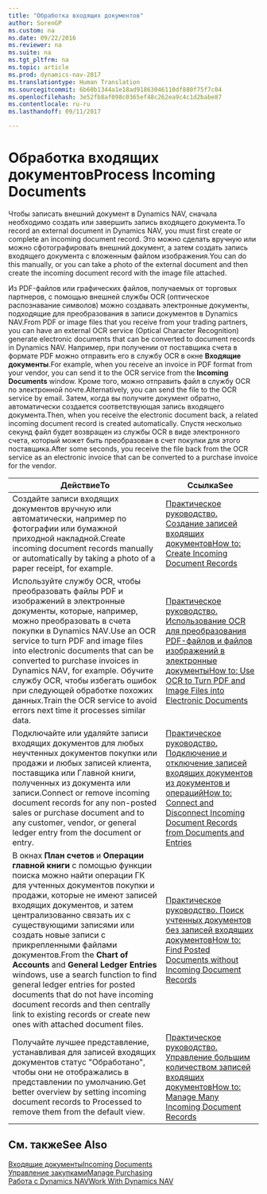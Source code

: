 ```yaml
---
title: "Обработка входящих документов"
author: SorenGP
ms.custom: na
ms.date: 09/22/2016
ms.reviewer: na
ms.suite: na
ms.tgt_pltfrm: na
ms.topic: article
ms.prod: dynamics-nav-2017
ms.translationtype: Human Translation
ms.sourcegitcommit: 6b60b1344a1e18ad91863046110df880f75f7c04
ms.openlocfilehash: 3e52fb8af098c0365ef48c262ea9c4c1d2babe87
ms.contentlocale: ru-ru
ms.lasthandoff: 09/11/2017

---
```


# <a name="process-incoming-documents"></a><span data-ttu-id="6a38e-102">Обработка входящих документов</span><span class="sxs-lookup"><span data-stu-id="6a38e-102">Process Incoming Documents</span></span>

<span data-ttu-id="6a38e-103">Чтобы записать внешний документ в Dynamics NAV, сначала необходимо создать или завершить запись входящего документа.</span><span class="sxs-lookup"><span data-stu-id="6a38e-103">To record an external document in Dynamics NAV, you must first create or complete an incoming document record.</span></span> <span data-ttu-id="6a38e-104">Это можно сделать вручную или можно сфотографировать внешний документ, а затем создать запись входящего документа с вложенным файлом изображения.</span><span class="sxs-lookup"><span data-stu-id="6a38e-104">You can do this manually, or you can take a photo of the external document and then create the incoming document record with the image file attached.</span></span>

<span data-ttu-id="6a38e-105">Из PDF-файлов или графических файлов, получаемых от торговых партнеров, с помощью внешней службы OCR (оптическое распознавание символов) можно создавать электронные документы, подходящие для преобразования в записи документов в Dynamics NAV.</span><span class="sxs-lookup"><span data-stu-id="6a38e-105">From PDF or image files that you receive from your trading partners, you can have an external OCR service (Optical Character Recognition) generate electronic documents that can be converted to document records in Dynamics NAV.</span></span> <span data-ttu-id="6a38e-106">Например, при получении от поставщика счета в формате PDF можно отправить его в службу OCR в окне **Входящие документы**.</span><span class="sxs-lookup"><span data-stu-id="6a38e-106">For example, when you receive an invoice in PDF format from your vendor, you can send it to the OCR service from the **Incoming Documents** window.</span></span> <span data-ttu-id="6a38e-107">Кроме того, можно отправить файл в службу OCR по электронной почте.</span><span class="sxs-lookup"><span data-stu-id="6a38e-107">Alternatively, you can send the file to the OCR service by email.</span></span> <span data-ttu-id="6a38e-108">Затем, когда вы получите документ обратно, автоматически создается соответствующая запись входящего документа.</span><span class="sxs-lookup"><span data-stu-id="6a38e-108">Then, when you receive the electronic document back, a related incoming document record is created automatically.</span></span> <span data-ttu-id="6a38e-109">Спустя несколько секунд файл будет возвращен из службы OCR в виде электронного счета, который может быть преобразован в счет покупки для этого поставщика.</span><span class="sxs-lookup"><span data-stu-id="6a38e-109">After some seconds, you receive the file back from the OCR service as an electronic invoice that can be converted to a purchase invoice for the vendor.</span></span>

|<span data-ttu-id="6a38e-110">Действие</span><span class="sxs-lookup"><span data-stu-id="6a38e-110">To</span></span>     |<span data-ttu-id="6a38e-111">Ссылка</span><span class="sxs-lookup"><span data-stu-id="6a38e-111">See</span></span>                   |
|-------|----------------------|
|<span data-ttu-id="6a38e-112">Создайте записи входящих документов вручную или автоматически, например по фотографии или бумажной приходной накладной.</span><span class="sxs-lookup"><span data-stu-id="6a38e-112">Create incoming document records manually or automatically by taking a photo of a paper receipt, for example.</span></span>|[<span data-ttu-id="6a38e-113">Практическое руководство. Создание записей входящих документов</span><span class="sxs-lookup"><span data-stu-id="6a38e-113">How to: Create Incoming Document Records</span></span>](across-how-create-income-document-records.md)|
|<span data-ttu-id="6a38e-114">Используйте службу OCR, чтобы преобразовать файлы PDF и изображений в электронные документы, которые, например, можно преобразовать в счета покупки в Dynamics NAV.</span><span class="sxs-lookup"><span data-stu-id="6a38e-114">Use an OCR service to turn PDF and image files into electronic documents that can be converted to purchase invoices in Dynamics NAV, for example.</span></span> <span data-ttu-id="6a38e-115">Обучите службу OCR, чтобы избегать ошибок при следующей обработке похожих данных.</span><span class="sxs-lookup"><span data-stu-id="6a38e-115">Train the OCR service to avoid errors next time it processes similar data.</span></span>|[<span data-ttu-id="6a38e-116">Практическое руководство. Использование OCR для преобразования PDF-файлов и файлов изображений в электронные документы</span><span class="sxs-lookup"><span data-stu-id="6a38e-116">How to: Use OCR to Turn PDF and Image Files into Electronic Documents</span></span>](across-how-use-ocr-pdf-images-files.md)|
|<span data-ttu-id="6a38e-117">Подключайте или удаляйте записи входящих документов для любых неучтенных документов покупки или продажи и любых записей клиента, поставщика или Главной книги, полученных из документа или записи.</span><span class="sxs-lookup"><span data-stu-id="6a38e-117">Connect or remove incoming document records for any non-posted sales or purchase document and to any customer, vendor, or general ledger entry from the document or entry.</span></span>|[<span data-ttu-id="6a38e-118">Практическое руководство. Подключение и отключение записей входящих документов из документов и операций</span><span class="sxs-lookup"><span data-stu-id="6a38e-118">How to: Connect and Disconnect Incoming Document Records from Documents and Entries</span></span>](across-how-connect-disconnect-income-document-records.md)|
|<span data-ttu-id="6a38e-119">В окнах **План счетов** и **Операции главной книги** с помощью функции поиска можно найти операции ГК для учтенных документов покупки и продажи, которые не имеют записей входящих документов, и затем централизованно связать их с существующими записями или создать новые записи с прикрепленными файлами документов.</span><span class="sxs-lookup"><span data-stu-id="6a38e-119">From the **Chart of Accounts** and **General Ledger Entries** windows, use a search function to find general ledger entries for posted documents that do not have incoming document records and then centrally link to existing records or create new ones with attached document files.</span></span>|[<span data-ttu-id="6a38e-120">Практическое руководство. Поиск учтенных документов без записей входящих документов</span><span class="sxs-lookup"><span data-stu-id="6a38e-120">How to: Find Posted Documents without Incoming Document Records</span></span>](across-how-find-posted-documents-without-income-document-records.md)|
|<span data-ttu-id="6a38e-121">Получайте лучшее представление, устанавливая для записей входящих документов статус "Обработано", чтобы они не отображались в представлении по умолчанию.</span><span class="sxs-lookup"><span data-stu-id="6a38e-121">Get better overview by setting incoming document records to Processed to remove them from the default view.</span></span>|[<span data-ttu-id="6a38e-122">Практическое руководство. Управление большим количеством записей входящих документов</span><span class="sxs-lookup"><span data-stu-id="6a38e-122">How to: Manage Many Incoming Document Records</span></span>](across-how-manage-many-income-document-records.md)|

## <a name="see-also"></a><span data-ttu-id="6a38e-123">См. также</span><span class="sxs-lookup"><span data-stu-id="6a38e-123">See Also</span></span>  
[<span data-ttu-id="6a38e-124">Входящие документы</span><span class="sxs-lookup"><span data-stu-id="6a38e-124">Incoming Documents</span></span>](across-income-documents.md)  
[<span data-ttu-id="6a38e-125">Управление закупками</span><span class="sxs-lookup"><span data-stu-id="6a38e-125">Manage Purchasing</span></span>](purchasing-manage-purchasing.md)  
[<span data-ttu-id="6a38e-126">Работа с Dynamics NAV</span><span class="sxs-lookup"><span data-stu-id="6a38e-126">Work With Dynamics NAV</span></span>](ui-work-product.md)

